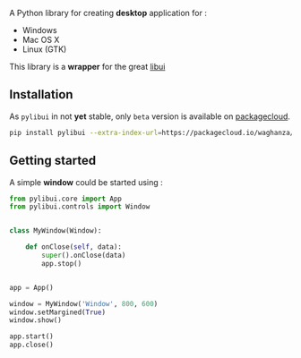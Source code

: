 A Python library for creating **desktop** application for :

+ Windows
+ Mac OS X
+ Linux (GTK)

This library is a **wrapper** for the great [libui](https://github.com/andlabs/libui)

Installation
------------

As `pylibui` in not **yet** stable, only `beta` version is available on [packagecloud](https://packagecloud.io/waghanza/pylibui/packages/python/pylibui-0.0.1-py2.py3-none-any.whl).

~~~sh
pip install pylibui --extra-index-url=https://packagecloud.io/waghanza/pylibui/pypi/simple
~~~

Getting started
------------

A simple **window** could be started using :

```python    
from pylibui.core import App
from pylibui.controls import Window


class MyWindow(Window):

    def onClose(self, data):
        super().onClose(data)
        app.stop()


app = App()

window = MyWindow('Window', 800, 600)
window.setMargined(True)
window.show()

app.start()
app.close()
```
